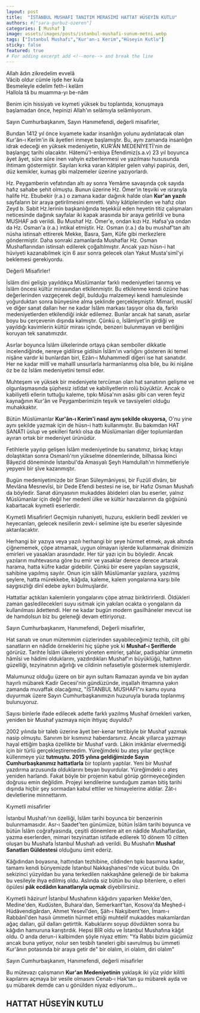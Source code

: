 ```yaml
---
layout: post
title:  "İSTANBUL MUSHAFI TANITIM MERASİMİ HATTAT HÜSEYİN KUTLU"
authors: #["sara-gurbuz-ozeren"]
categories: [ Mushaf ]
image: assets/images/posts/istanbul-mushafi-sunum-metni.webp
tags: ["İstanbul Mushafı","Kur'an-ı Kerim","Hüseyin Kutlu"]
sticky: false
featured: true
# For adding excerpt add <!--more--> and break the line
---
```

Allah âdın zikredelim evvelâ  
Vâcib oldur cümle işde her kula  
Besmeleyle edelim feth-i kelâm  
Hallola tâ bu muamma-yı be-nâm  

Benim için hissiyatı ve kıymeti yüksek bu toplantıda, konuşmaya başlamadan önce, hepinizi Allah'ın selâmıyla selâmlıyorum.

Sayın Cumhurbaşkanım, Sayın Hanımefendi, değerli misafirler,
<!--more-->

Bundan 1412 yıl önce kıyamete kadar insanlığın yolunu aydınlatacak olan Kur'ân-ı Kerîm'in ilk âyetleri inmeye başlamıştır. Bu, aynı zamanda insanlığın idrak edeceği en yüksek medeniyetin, KUR'ÂN MEDENİYETİ'nin de başlangıç tarihi olacaktır. Hâtemü'l-enbiya Efendimiz(s.a.v) 23 yıl boyunca âyet âyet, sûre sûre inen vahyin ezberlenmesi ve yazılması hususunda ihtimam göstermiştir. Sayıları kırka varan kâtipler gelen vahyi papirüs, deri, düz kemikler, kumaş gibi malzemeler üzerine yazıyorlardı.

Hz. Peygamberin vefatından altı ay sonra Yemâme savaşında çok sayıda hafız sahabe şehit olmuştu. Bunun üzerine Hz. Ömer'in teşviki ve ısrarıyla halife Hz. Ebubekir (r.a.) o zamana kadar dağınık halde olan **Kur'an yazılı** sayfaların bir araya getirilmesini emretti. Vahiy kâtiplerinden ve hafız olan Zeyd b. Sabit Hz.lerinin başkanlığında teşekkül eden heyetin titiz çalışmaları neticesinde dağınık sayfalar iki kapak arasında bir araya getirildi ve buna MUSHAF adı verildi. Bu Mushaf Hz. Ömer'e, ondan kızı Hz. Hafsa'ya ondan da Hz. Osman'a (r.a.) intikal etmiştir. Hz. Osman (r.a.) da bu mushaf'tan altı nüsha istinsah ettirerek Mekke, Basra, Şam, Kûfe gibi merkezlere göndermiştir. Daha sonraki zamanlarda Mushaflar Hz. Osman Mushaflarından istinsah edilerek çoğaltılmıştır. Ancak yazı hüsn-i hat hüviyeti kazanabilmek için 6 asır sonra gelecek olan Yakut Musta'simî'yi beklemesi gerekiyordu.

Değerli Misafirler!

İslâm dini gelişip yayıldıkça Müslümanlar farklı medeniyetleri tanımış ve İslâm öncesi kültür mirasından etkilenmiştir. Bu etkilenme kendi özüne has değerlerinden vazgeçerek değil, bulduğu malzemeyi kendi hamulesinde yoğurduktan sonra bünyesine alma şeklinde gerçekleşmiştir. Mimarî, musikî ve diğer sanat dalları her ne kadar İslâm markası taşıyor olsa da, farklı medeniyetlerden etkilendiği inkâr edilemez. Bunlar ancak hat sanatı, asırlar boyu bu çerçevenin dışında kalmıştır. Çünkü o, İslâmiyet'in girdiği ve yayıldığı kavimlerin kültür mirası içinde, benzeri bulunmayan ve benliğini koruyan tek sanatımızdır.

Asırlar boyunca İslâm ülkelerinde ortaya çıkan semboller dikkatle incelendiğinde, nereye gidilirse gidilsin İslâm'ın varlığını gösteren iki temel nişâne vardır ki bunlardan biri, Ezân-ı Muhammedî diğeri ise hat sanatıdır. Her ne kadar millî ve mahallî unsurlarla harmanlanmış olsa bile, bu iki nişâne öz be öz İslâm medeniyetini temsil eder.

Muhteşem ve yüksek bir medeniyete tercüman olan hat sanatının gelişme ve olgunlaşmasında şüphesiz istîdat ve kabiliyetlerin rolü büyüktür. Ancak o kabiliyetli ellerin tuttuğu kaleme, tıpkı Mûsa'nın asâsı gibi can veren feyiz kaynağının Kur'ân ve Peygamberimizin teşvik ve tavsiyeleri olduğu muhakkaktır.

Bütün Müslümanlar **Kur'ân-ı Kerim'i nasıl aynı şekilde okuyorsa,** O'nu yine aynı şekilde yazmak için de hüsn-i hattı kullanmıştır. Bu bakımdan HAT SANATI üslup ve şekilleri farklı olsa da Müslümanları diğer toplumlardan ayıran ortak bir medeniyet ürünüdür.

Fetihlerle yayılıp gelişen İslâm medeniyetinde bu sanatımız, birkaç kıtayı dolaştıktan sonra Osmanlı'nın yükselme dönemlerinde, bilhassa İkinci Bâyezid döneminde İstanbul'da Amasyalı Şeyh Hamdullah'ın himmetleriyle yepyeni bir şîve kazanmıştır.

Bugün medeniyetimizde bir Sinan Süleymâniyesi, bir Fuzûlî dîvânı, bir Mevlâna Mesnevîsi, bir Dede Efendi bestesi ne ise, bir Hafız Osman Mushafı da böyledir. Sanat dünyasının mukaddes âbideleri olan bu eserler, yalnız Müslümanlar için değil her medenî ülke ve kültür havzalarının da göğsünü kabartacak kıymetli eserlerdir.

Kıymetli Misafirler! Geçmişin ruhaniyeti, huzuru, eskilerin bedîî zevkleri ve heyecanları, gelecek nesillerin zevk-i selimine işte bu eserler sâyesinde aktarılacaktır.

Herhangi bir yazıya veya yazılı herhangi bir şeye hürmet etmek, ayak altında çiğnememek, çöpe atmamak, uygun olmayan işlerde kullanmamak dînimizin emirleri ve yasakları arasındadır. Her tür yazı için bu böyledir. Ancak yazıların muhtevasına göre bu emir ve yasaklar derece derece artarak harama, hatta küfre kadar gidebilir. Çünkü bir esere yapılan saygısızlık, sahibine yapılmış sayılır. Onun için sâlih Müslümanlar yazılara, yazılmış şeylere, hatta mürekkebe, kâğıda, kaleme, kalem yongalarına karşı bile saygısızlığı dinî edebe aykırı bulmuşlardır.

Hattatlar açtıkları kalemlerin yongalarını çöpe atmaz biriktirirlerdi. Öldükleri zaman gasledilecekleri suyu ısıtmak için yakılan ocakta o yongaların da kullanılması âdettendi. Her ne kadar bugün modern gasilhâneler mevcut ise de hamdolsun biz bu geleneği devam ettiriyoruz.

Sayın Cumhurbaşkanım, Hanımefendi, Değerli misafirler,

Hat sanatı ve onun mütemmim cüzlerinden sayabileceğimiz tezhib, cilt gibi sanatların en nâdîde örneklerini hiç şüphe yok ki **Mushaf-ı Şeriflerde** görürüz. Tarihte İslâm ülkelerini yöneten emirler, şahlar, padişahlar ümmetin hâmîsi ve hâdimi olduklarını, yazdırdıkları Mushaf'ın büyüklüğü, hattının güzelliği, tezyinatının ağırlığı ve cildinin nefasetiyle göstermek istemişlerdir.

Malumunuz olduğu üzere on bir ayın sultanı Ramazan ayında ve bin aydan hayırlı mübarek Kadir Gecesi'nin gündüzünde, inşallah itmamına yakın zamanda muvaffak olacağımız, "İSTANBUL MUSHAFI"nı kamu oyuna duyurmak üzere Sayın Cumhurbaşkanımızın huzuruyla burada toplanmış bulunuyoruz.

Sayısı binlerle ifade edilecek adette farklı yazılmış Mushaf örnekleri varken, yeniden bir Mushaf yazmaya niçin ihtiyaç duyuldu?

2002 yılında bir taleb üzerine âyet ber-kenar tertibiyle bir Mushaf yazmak nasip olmuştu. Sanırım bir kısmınız haberdarsınız. Ancak yıllarca yazmayı hayal ettiğim başka özellikte bir Mushaf vardı. Lâkin imkânlar elvermediği için bir türlü gerçekleştiremedim. Yüreğimdeki bu ateş yıllar geçtikçe küllenmeye yüz **tutmuştu. 2015 yılına geldiğimizde Sayın Cumhurbaşkanımız hattatlarla** bir toplantı yaptılar. Yeni bir Mushaf yazdırma arzusunda olduklarını beyan buyurdular. Yüreğimdeki o ateş yeniden harlandı. Fakat böyle bir projenin kabul görüp görmeyeceğinden doğrusu emin değildim. Projeyi kendilerine sunduğum zaman bitiş tarihi dışında hiçbir şey sormadan kabul ettiler ve himayelerine aldılar. Zât-ı devletlerine minnettarım.

Kıymetli misafirler

İstanbul Mushafı'nın özelliği, İslâm tarihi boyunca bir benzerinin bulunmamasıdır. Asr-ı Saadet'ten günümüze, bütün İslâm tarihi boyunca ve bütün İslâm coğrafyasında, çeşitli dönemlere ait en nâdîde Mushaflardan, yazma eserlerden, mimari tezyinattan istifade edilerek 10 dönem 10 ciltten oluşan bu Mushafa İstanbul Mushafı adı verildi. Bu Mushafın **Mushaf Sanatları Güldestesi** olduğunu ümit ederiz.

Kâğıdından boyasına, hattından tezhibine, cildinden tıpkı basımına kadar, tamamı kendi bünyemizde İstanbul Nakkaşhanesi'nde vücut buldu. On sekizinci yüzyıldan bu yana terkedilen nakkaşhâne geleneği de bir bakıma bu vesileyle ihya edilmiş oldu. Aslında siz bütün bu olup bitenlere, o elleri öpülesi **pâk ecdâdın kanatlarıyla uçmak** diyebilirsiniz.

Kıymetli hâzirun! İstanbul Mushafının kâğıdını yaparken Mekke'den, Medine'den, Kudüsten, Buhara'dan, Semerkant'tan, Kosova'da Meşhed-i Hüdâvendigârdan, Ahmet Yesevî'den, Şâh-ı Nakşibent'ten, İmam-ı Rabbânî'den hasılı ümmetin hürmet ettiği muhtelif mukaddes makamlardan ağaç dalları, gül dalları getirttik. Kabuklarını soyup dövdükten sonra bu kâğıdın hamuruna karıştırdık. Hepsi BİR oldu ve İstanbul Mushafına kâğıt oldu. O anda derun-i kalbimden şöyle niyaz ettim: "Ya Rabbi bizim gücümüz ancak buna yetiyor, nolur sen tesbih taneleri gibi savrulmuş bu ümmeti Kur'ânın potasında bir araya getir de" bir olalım, iri olalım, diri olalım"

Sayın Cumhurbaşkanım, Hanımefendi, değerli misafirler

Bu mütevazı çalışmanın **Kur'an Medeniyetinin** yaklaşık iki yüz yıldır kilitli kapılarını açmaya bir vesile olmasını Cenab-ı Hak'tan şu mübarek ayda ve şu mübarek demde can u gönülden niyaz ediyorum...

## HATTAT HÜSEYİN KUTLU
